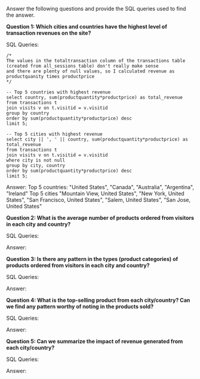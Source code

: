 Answer the following questions and provide the SQL queries used to find the answer.

    
**Question 1: Which cities and countries have the highest level of transaction revenues on the site?**


SQL Queries:

    /* 
    The values in the totaltransaction column of the transactions table (created from all_sessions table) don't really make sense
    and there are plenty of null values, so I calculated revenue as productquanity times productprice
    */

    -- Top 5 countries with highest revenue
    select country, sum(productquantity*productprice) as total_revenue
    from transactions t
    join visits v on t.visitid = v.visitid
    group by country
    order by sum(productquantity*productprice) desc
    limit 5;

    -- Top 5 cities with highest revenue
    select city || ', ' || country, sum(productquantity*productprice) as total_revenue
    from transactions t
    join visits v on t.visitid = v.visitid
    where city is not null
    group by city, country
    order by sum(productquantity*productprice) desc
    limit 5;



Answer: Top 5 countries: "United States", "Canada", "Australia", "Argentina", "Ireland"
        Top 5 cities "Mountain View, United States", "New York, United States", "San Francisco, United States", "Salem, United States", "San Jose, United States"




**Question 2: What is the average number of products ordered from visitors in each city and country?**


SQL Queries:



Answer:





**Question 3: Is there any pattern in the types (product categories) of products ordered from visitors in each city and country?**


SQL Queries:



Answer:





**Question 4: What is the top-selling product from each city/country? Can we find any pattern worthy of noting in the products sold?**


SQL Queries:



Answer:





**Question 5: Can we summarize the impact of revenue generated from each city/country?**

SQL Queries:



Answer:







